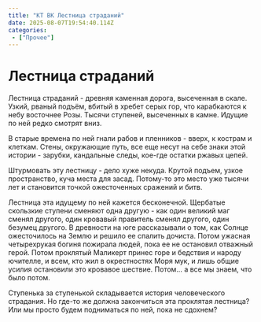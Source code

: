 ```yaml
---
title: "КТ ВК Лестница страданий"
date: 2025-08-07T19:54:40.114Z
categories:
 - ["Прочее"]
---
```


Лестница страданий
==================

Лестница страданий - древняя каменная дорога, высеченная в скале. Узкий,
рваный подъём, вбитый в хребет серых гор, что карабкаются к небу
восточнее Розы. Тысячи ступеней, высеченных в камне. Идущие по ней редко
смотрят вниз.

В старые времена по ней гнали рабов и пленников - вверх, к кострам и
клеткам. Стены, окружающие путь, все еще несут на себе знаки этой
истории - зарубки, кандальные следы, кое-где остатки ржавых цепей.

Штурмовать эту лестницу - дело хуже некуда. Крутой подъем, узкое
пространство, куча места для засад. Потому-то это место уже тысячи лет и
становится точкой ожесточенных сражений и битв.

Лестница эта идущему по ней кажется бесконечной. Щербатые скользкие
ступени сменяют одна другую - как один великий маг сменял другого, один
кровавый правитель сменял другого, один безумец другого. В древности на
юге рассказывали о том, как Солнце ожесточилось на Землю и решило ее
спалить дочиста. Потом ужасная четырехрукая богиня пожирала людей, пока
ее не остановил отважный герой. Потом проклятый Маликерт принес горе и
бедствия и народу ючителле, и всем, кто жил в окрестностях Моря мук, и
лишь общие усилия остановили это кровавое шествие. Потом… а все мы
знаем, что было потом.

Ступенька за ступенькой складывается история человеческого страдания. Но
где-то же должна закончиться эта проклятая лестница? Или мы просто будем
подниматься по ней, пока не сдохнем?
